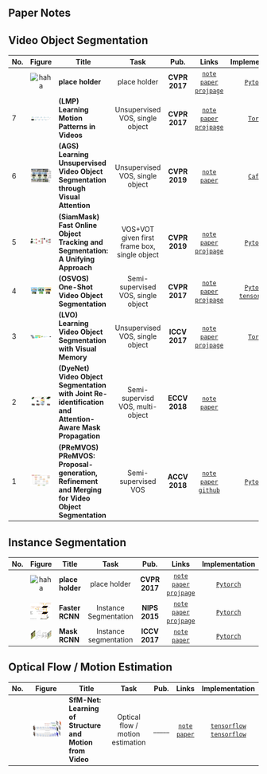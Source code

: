 ## **Paper Notes**

## Video Object Segmentation

 

| No.  |              Figure              | Title                                                        |                     Task                     |     Pub.      |                            Links                             |                        Implementation                        |
| :--- | :------------------------------: | ------------------------------------------------------------ | :------------------------------------------: | :-----------: | :----------------------------------------------------------: | :----------------------------------------------------------: |
|      |     ![haha](./data/haha.png)     | __place holder__                                             |                 place holder                 | __CVPR 2017__ |            [`note`]() [`paper`]() [`projpage`]()             |                        [`Pytorch`]()                         |
| 7    |      ![lmp](./data/lmp.png)      | __(LMP) Learning Motion Patterns in Videos__                 |       Unsupervised VOS, single object        | __CVPR 2017__ | [`note`]() [`paper`](https://arxiv.org/pdf/1612.07217.pdf) [`projpage`](http://thoth.inrialpes.fr/research/mpnet/) |     [`Torch`](http://thoth.inrialpes.fr/research/mpnet/)     |
| 6    |      ![AGS](./data/AGS.png)      | __(AGS) Learning Unsupervised Video Object Segmentation through Visual Attention__ |       Unsupervised VOS, single object        | __CVPR 2019__ | [`note`](./AGS/AGS.md) [`paper`](https://www.researchgate.net/publication/332751903_Learning_Unsupervised_Video_Object_Segmentation_through_Visual_Attention) |        [`Caffe`](https://github.com/wenguanwang/AGS)         |
| 5    | ![siammask](./data/SiamMask.png) | __(SiamMask) Fast Online Object Tracking and Segmentation: A Unifying Approach__ | VOS+VOT given first frame box, single object | __CVPR 2019__ | [`note`](./SiamMask/SiamMask.md) [`paper`](https://arxiv.org/pdf/1812.05050.pdf) [`projpage`](http://www.robots.ox.ac.uk/~qwang/SiamMask) |      [`Pytorch`](https://github.com/foolwood/SiamMask)       |
| 4    |    ![OSVOS](./data/OSVOS.png)    | __(OSVOS) One-Shot Video Object Segmentation__               |      Semi-supervised VOS, single object      | __CVPR 2017__ | [`note`](https://github.com/jjjjchen/Notes/blob/master/Paper%20Notes/VOS/OSVOS/OSVOS.md) [`paper`](https://arxiv.org/pdf/1611.05198v4.pdf) [`projpage`](http://www.vision.ee.ethz.ch/~cvlsegmentation/osvos/) | [`Pytorch`](https://github.com/kmaninis/OSVOS-PyTorch) [`tensorflow`](https://github.com/scaelles/OSVOS-TensorFlow) |
| 3    |     ![LVOS](./data/LVOS.png)     | __(LVO) Learning Video Object Segmentation with Visual Memory__ |       Unsupervised VOS, single object        | __ICCV 2017__ | [`note`](./LVO/LVO.md) [`paper`](https://arxiv.org/pdf/1704.05737.pdf) [`projpage`](http://thoth.inrialpes.fr/research/lvo/) | [`Torch`](http://thoth.inrialpes.fr/research/lvo/iccv.tar.gz) |
| 2    |   ![DyeNet](./data/DyeNet.png)   | __(DyeNet) Video Object Segmentation with Joint Re-identification and Attention-Aware Mask Propagation__ |       Semi-supervisd VOS, multi-object       | __ECCV 2018__ | [`note`](./DyeNet/DyeNet.md) [`paper`](http://openaccess.thecvf.com/content_ECCV_2018/papers/Xiaoxiao_Li_Video_Object_Segmentation_ECCV_2018_paper.pdf) |                                                              |
| 1    |  ![PReMVOS](./data/PReMVOS.png)  | __(PReMVOS) PReMVOS: Proposal-generation, Refinement and Merging for Video Object Segmentation__ |             Semi-supervised VOS              | __ACCV 2018__ | [`note`](./PReMVOS/PReMVOS.md) [`paper`](https://arxiv.org/pdf/1807.09190.pdf) [`github`](https://github.com/JonathonLuiten/PReMVOS) |    [`Pytorch`](https://github.com/JonathonLuiten/PReMVOS)    |







## Instance Segmentation

 

| No.  |                 Figure                 | Title            |         Task          |     Pub.      |                            Links                             |                  Implementation                   |
| :--- | :------------------------------------: | ---------------- | :-------------------: | :-----------: | :----------------------------------------------------------: | :-----------------------------------------------: |
|      |        ![haha](./data/haha.png)        | __place holder__ |     place holder      | __CVPR 2017__ |            [`note`]() [`paper`]() [`projpage`]()             |                   [`Pytorch`]()                   |
|      | ![faster_rcnn](./data/faster_rcnn.png) | __Faster RCNN__  | Instance Segmentation | __NIPS 2015__ | [`note`](https://github.com/jjjjchen/Notes/tree/master/Paper%20Notes/Other%20papers/faster%20R-CNN) [`paper`](<https://papers.nips.cc/paper/5638-faster-r-cnn-towards-real-time-object-detection-with-region-proposal-networks.pdf>) [`projpage`]() |                   [`Pytorch`]()                   |
|      |    ![maskrcnn](./data/maskrcnn.png)    | __Mask RCNN__    | Instance segmentation | __ICCV 2017__ | [`note`](https://github.com/jjjjchen/Notes/tree/master/Paper%20Notes/Other%20papers/Mask%20R-CNN) [`paper`](<https://arxiv.org/pdf/1703.06870v3.pdf>) | [`Pytorch`](<https://github.com/delldu/MaskRCNN>) |







## Optical Flow / Motion Estimation



| No.  |            Figure            | Title                                                    |               Task               | Pub.  |                            Links                             |                        Implementation                        |
| :--- | :--------------------------: | -------------------------------------------------------- | :------------------------------: | :---: | :----------------------------------------------------------: | :----------------------------------------------------------: |
|      | ![motion](./data/motion.png) | __SfM-Net: Learning of Structure and Motion from Video__ | Optical flow / motion estimation | _____ | [`note`](https://github.com/jjjjchen/Notes/tree/master/Paper%20Notes/Other%20papers/learning%20of%20motion%20of%20video) [`paper`](https://arxiv.org/pdf/1704.07804v1.pdf) | [`tensorflow`](https://github.com/waxz/sfm_net/blob/master/model.ipynb) [`tensorflow`](https://github.com/augustelalande/sfm) |






